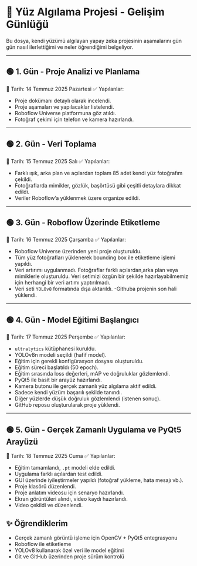 # 📅 Yüz Algılama Projesi - Gelişim Günlüğü

Bu dosya, kendi yüzümü algılayan yapay zeka projesinin aşamalarını gün gün nasıl ilerlettiğimi ve neler öğrendiğimi belgeliyor.

---
## 🟢 1. Gün - Proje Analizi ve Planlama
📆 Tarih: 14 Temmuz 2025 Pazartesi
✅ Yapılanlar:
- Proje dokümanı detaylı olarak incelendi.
- Proje aşamaları ve yapılacaklar listelendi.
- Roboflow Universe platformuna göz atıldı.
- Fotoğraf çekimi için telefon ve kamera hazırlandı.

---

## 🟢 2. Gün - Veri Toplama
📆 Tarih: 15 Temmuz 2025  Salı
✅ Yapılanlar:
- Farklı ışık, arka plan ve açılardan toplam 85 adet kendi yüz fotoğrafım çekildi.
- Fotoğraflarda mimikler, gözlük, başörtüsü gibi çeşitli detaylara dikkat edildi.
- Veriler Roboflow’a yüklenmek üzere organize edildi.

---

## 🟢 3. Gün - Roboflow Üzerinde Etiketleme
📆 Tarih: 16 Temmuz 2025  Çarşamba
✅ Yapılanlar:
- Roboflow Universe üzerinden yeni proje oluşturuldu.
- Tüm yüz fotoğrafları yüklenerek bounding box ile etiketleme işlemi yapıldı.
- Veri artırımı uygulanmadı. Fotoğraflar farklı açılardan,arka plan veya mimiklerle oluşturuldu. Veri setimizi özgün bir şekilde hazırlayabilmemiz için herhangi bir veri artımı yaptırılmadı.
- Veri seti `YOLOv8` formatında dışa aktarıldı.
-Githuba projenin son hali yüklendi.

---

## 🟢 4. Gün - Model Eğitimi Başlangıcı
📆 Tarih: 17 Temmuz 2025  Perşembe
✅ Yapılanlar:
- `ultralytics` kütüphanesi kuruldu.
- YOLOv8n modeli seçildi (hafif model).
- Eğitim için gerekli konfigürasyon dosyası oluşturuldu.
- Eğitim süreci başlatıldı (50 epoch).
- Eğitim sırasında loss değerleri, mAP ve doğruluklar gözlemlendi.
- PyQt5 ile basit bir arayüz hazırlandı.
- Kamera butonu ile gerçek zamanlı yüz algılama aktif edildi.
- Sadece kendi yüzüm başarılı şekilde tanındı.
- Diğer yüzlerde düşük doğruluk gözlemlendi (istenen sonuç).
- GitHub reposu oluşturularak proje yüklendi.

---

## 🟢 5. Gün - Gerçek Zamanlı Uygulama ve PyQt5 Arayüzü
📆 Tarih: 18 Temmuz 2025 Cuma
✅ Yapılanlar:
- Eğitim tamamlandı, `.pt` modeli elde edildi.
- Uygulama farklı açılardan test edildi.
- GUI üzerinde iyileştirmeler yapıldı (fotoğraf yükleme, hata mesajı vb.).
- Proje klasörü düzenlendi.
- Proje anlatım videosu için senaryo hazırlandı.
- Ekran görüntüleri alındı, video kaydı hazırlandı.
- Video çekildi ve düzenlendi.

## ✨ Öğrendiklerim
- Gerçek zamanlı görüntü işleme için OpenCV + PyQt5 entegrasyonu
- Roboflow ile etiketleme 
- YOLOv8 kullanarak özel veri ile model eğitimi
- Git ve GitHub üzerinden proje sürüm kontrolü
